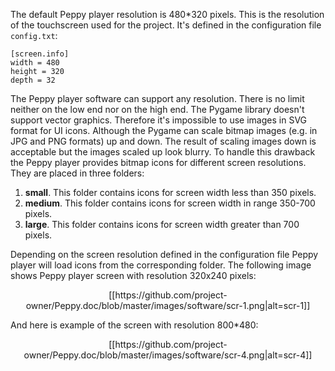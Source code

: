 The default Peppy player resolution is 480*320 pixels. This is the resolution of the touchscreen used for the project. It's defined in the configuration file ```config.txt```:
```
[screen.info]
width = 480
height = 320
depth = 32
```
The Peppy player software can support any resolution. There is no limit neither on the low end nor on the high end. The Pygame library doesn't support vector graphics. Therefore it's impossible to use images in SVG format for UI icons. Although the Pygame can scale bitmap images (e.g. in JPG and PNG formats) up and down. The result of scaling images down is acceptable but the images scaled up look blurry. To handle this drawback the Peppy player provides bitmap icons for different screen resolutions. They are placed in three folders:

1. **small**. This folder contains icons for screen width less than 350 pixels.
2. **medium**. This folder contains icons for screen width in range 350-700 pixels.
2. **large**. This folder contains icons for screen width greater than 700 pixels.

Depending on the screen resolution defined in the configuration file Peppy player will load icons from the corresponding folder. The following image shows Peppy player screen with resolution 320x240 pixels:
 
<p align="center">
[[https://github.com/project-owner/Peppy.doc/blob/master/images/software/scr-1.png|alt=scr-1]]
</p>

And here is example of the screen with resolution 800*480:

<p align="center">
[[https://github.com/project-owner/Peppy.doc/blob/master/images/software/scr-4.png|alt=scr-4]]
</p>

